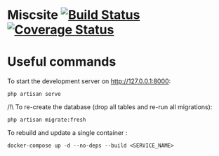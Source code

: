 # Miscsite [![Build Status](https://travis-ci.org/isqo/Miscsite.svg?branch=master)](https://travis-ci.org/isqo/Miscsite) [![Coverage Status](https://coveralls.io/repos/github/isqo/Miscsite/badge.svg?branch=master)](https://coveralls.io/github/isqo/Miscsite?branch=master)
# Useful commands

To start the development server on <http://127.0.0.1:8000>:
```
php artisan serve
```

/!\ To re-create the database (drop all tables and re-run all migrations):
```
php artisan migrate:fresh
```

To rebuild and update a single container :
```
docker-compose up -d --no-deps --build <SERVICE_NAME>
```
